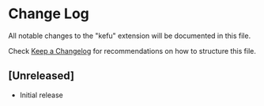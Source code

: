 # Change Log

All notable changes to the "kefu" extension will be documented in this file.

Check [Keep a Changelog](http://keepachangelog.com/) for recommendations on how to structure this file.

## [Unreleased]

- Initial release